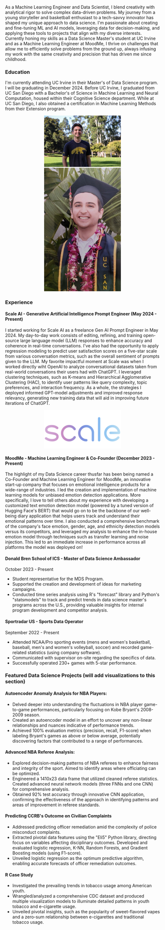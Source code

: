 As a Machine Learning Engineer and Data Scientist, I blend creativity with analytical rigor to solve complex data-driven problems. My journey from a young storyteller and basketball enthusiast to a tech-savvy innovator has shaped my unique approach to data science. I'm passionate about creating and fine-tuning ML and AI models, leveraging data for decision-making, and applying these tools to projects that align with my diverse interests. Currently honing my skills as a Data Science Master's student at UC Irvine and as a Machine Learning Engineer at MoodMe, I thrive on challenges that allow me to efficiently solve problems from the ground up, always infusing my work with the same creativity and precision that has driven me since childhood.

### Education

I'm currently attending UC Irvine in their Master's of Data Science program. I will be graduating in December 2024. Before UC Irvine, I graduated from UC San Diego with a Bachelor's of Science in Machine Learning and Neural Computation, housed within their Cognitive Science department. While at UC San Diego, I also obtained a certification in Machine Learning Methods from their Extension program.

<div align="center">
  <img src="uci_photo.jpg" alt="Description of image 1" width="250" style="display: inline-block; margin: 0 10px;">
  <img src="ucsd_pic.jpeg" alt="Description of image 2" width="250" style="display: inline-block; margin: 0 10px;">
</div>


### Experience
#### Scale AI - Generative Artificial Intelligence Prompt Engineer (May 2024 - Present)
I started working for Scale AI as a freelance Gen AI Prompt Engineer in May 2024. My day-to-day work consists of editing, refining, and training open-source large language model (LLM) responses to enhance accuracy and coherence in real-time conversations. I've also had the opportunity to apply regression modeling to predict user satisfaction scores on a five-star scale from various conversation metrics, such as the overall sentiment of prompts given to the LLM. My favorite impactful moment at Scale was when I worked directly wiht OpenAI to analyze conversational datasets taken from real-world conversations their users had with ChatGPT. I leveraged clustering techniques, such as K-means and Hierarchical Agglomerative Clustering (HAC), to identify user patterns like query complexity, topic preferences, and interaction frequency. As a whole, the strategies I deployed informed GPT-model adjustments and improved response relevancy, generating new training data that will aid in improving future iterations of ChatGPT.

<div align="center">
  <img src="scale_logo.jpg" alt="Description of image 1" width="250" style="display: inline-block; margin: 0 10px;">
</div>

#### MoodMe - Machine Learning Engineer & Co-Founder (December 2023 - Present)
The highlight of my Data Science career thusfar has been being named a Co-Founder and Machine Learning Engineer for MoodMe, an innovative start-up company that focuses on emotional intelligence products for a wide-range of industries. I led the creation and implementation of machine learning models for unbiased emotion detection applications. More specifically, I love to tell others about my experience with developing a customized text emotion detection model (powered by a tuned version of Hugging Face's BERT) that would go on to be the backbone of our well-being diary application that helps users track and understand their emotional patterns over time. I also conducted a comprehensive benchmark of the company's face emotion, gender, age, and ethnicity detection models versus its competitors, and leveraged my analysis to enhance the in-house emotion model through techniques such as transfer learning and noise injection. This led to an immediate increase in performance across all platforms the model was deployed on!


#### Donald Bren School of ICS - Master of Data Science Ambassador 
October 2023 - Present
- Student representative for the MDS Program.
- Supported the creation and development of ideas for marketing campaigns.
- Conducted time series analysis using R's "forecast" library and Python's "statsmodels" to track and predict trends in data science master's programs across the U.S., providing valuable insights for internal program development and competitor analysis.

#### Sportradar US - Sports Data Operator 
September 2022 - Present
- Attended NCAA/Pro sporting events (mens and women's basketball, baseball, men's and women's volleyball, soccer) and recorded game-related statistics (using company software).
- Communicated with supervisor on-site regarding the specifics of data.
- Successfully operated 230+ games with 5-star performance.

### Featured Data Science Projects (will add visualizations to this section)
#### Autoencoder Anomaly Analysis for NBA Players:
- Delved deeper into understanding the fluctuations in NBA player game-to-game performances, particularly focusing on Kobe Bryant's 2008-2009 season.
- Created an autoencoder model in an effort to uncover any non-linear relationships and nuances indicative of performance trends.
- Achieved 100% evaluation metrics (precision, recall, F1-score) when labeling Bryant's games as above or below average, potentially discovering factors that contributed to a range of performances. 

#### Advanced NBA Referee Analysis:
- Explored decision-making patterns of NBA referees to enhance fairness and integrity of the sport. Aimed to identify areas where officiating can be optimized.
- Engineered a 1410x23 data frame that utilized cleaned referee statistics. Created advanced neural network models (three FNNs and one CNN) for comprehensive analysis.
- Obtained 92% test accuracy through innovative CNN application, confirming the effectiveness of the approach in identifying patterns and areas of improvement in referee standards.

#### Predicting CCRB's Outcome on Civilian Complaints
- Addressed predicting officer remediation amid the complexity of police misconduct complaints.
- Extracted pivotal data features using the "Eli5" Python library, directing focus on variables affecting disciplinary outcomes. Developed and evaluated logistic regression, K-NN, Random Forests, and Gradient Boosting models (using F1-score).
- Unveiled logistic regression as the optimum predictive algorithm, enabling accurate forecasts of officer remediation outcomes.

#### R Case Study
- Investigated the prevailing trends in tobacco usage among American youth.
- Wrangled/analyzed a comprehensive CDC dataset and produced multiple visualization models to illuminate detailed patterns in youth tobacco and e-cigarette usage.
- Unveiled pivotal insights, such as the popularity of sweet-flavored vapes and a zero-sum relationship between e-cigarettes and traditional tobacco usage.
